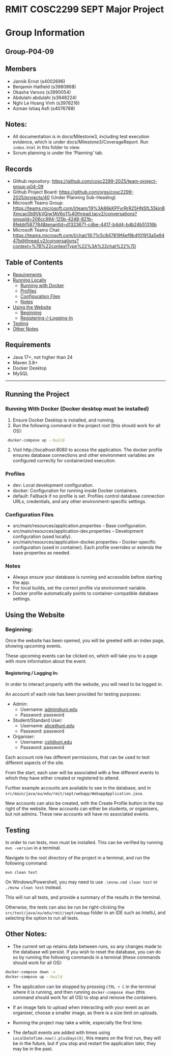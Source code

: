 # RMIT COSC2299 SEPT Major Project

# Group Information

## Group-P04-09

## Members

- Jannik Ernst (s4002696)
- Benjamin Hatfield (s3980868)
- Okasha Varoos (s3990054)
- Abdulahi abdulahi (s3948224)
- Nghi Le Hoang Vinh (s3978216)
- Azman Istiaq Asfi (s4076788)

## Notes:
- All documentation is in docs/Milestone3, including test execution evidence, which is under docs/Milestone3/CoverageReport. Run `index.html` in this folder to view.
- Scrum planning is under the 'Planning' tab.

## Records

- Github repository: https://github.com/cosc2299-2025/team-project-group-p04-09
- Github Project Board: https://github.com/orgs/cosc2299-2025/projects/40 (Under Planning Sub-Heading)
- Microsoft Teams Group: https://teams.microsoft.com/l/team/19%3A86kKPFvrRrR25HNSfL55kinBXmcac0b9VkVQjw1AV6o1%40thread.tacv2/conversations?groupId=206cc994-125b-4248-821b-8febbf587784&tenantId=d1323671-cdbe-4417-b4d4-bdb24b51316b
- Microsoft Teams Chat: https://teams.microsoft.com/l/chat/19:71c5c847819f4ef9b4f01913a5e9447b@thread.v2/conversations?context=%7B%22contextType%22%3A%22chat%22%7D

## Table of Contents

- [Requirements](#requirements)
- [Running Locally](#running-the-project)
    - [Running with Docker](#running-with-docker-docker-desktop-must-be-installed)
    - [Profiles](#profiles)
    - [Configuration Files](#configuration-files)
    - [Notes](#notes-1)
- [Using the Website](#using-the-website)
    - [Beginning](#beginning)
    - [Registering-/-Logging-In](#registering--logging-in)
- [Testing](#testing)
- [Other Notes](#other-notes)

## Requirements

- Java 17+, not higher than 24
- Maven 3.8+
- Docker Desktop
- MySQL

---

## Running the Project

### Running With Docker (Docker desktop must be installed)
1.  Ensure Docker Desktop is installed, and running. 
2. Run the following command in the project root (this should work for all OS):

```bash
 docker-compose up --build
```

2. Visit http://localhost:8080 to access the application.
   The docker profile ensures database connections and other environment variables are configured correctly for containerized execution.

### Profiles

- dev: Local development configuration.
- docker: Configuration for running inside Docker containers.
- default: Fallback if no profile is set.
  Profiles control database connection URLs, credentials, and any other environment-specific settings.

### Configuration Files

- src/main/resources/application.properties – Base configuration.
- src/main/resources/application-dev.properties – Development configuration (used locally).
- src/main/resources/application-docker.properties – Docker-specific configuration (used in container).
  Each profile overrides or extends the base properties as needed.

### Notes

- Always ensure your database is running and accessible before starting the app.
- For local builds, set the correct profile via environment variable.
- Docker profile automatically points to container-compatible database settings.

## Using the Website

### Beginning:
Once the website has been opened, you will be greeted with an index page, showing upcoming events.

These upcoming events can be clicked on, which will take you to a page with more information about the event.

#### Registering / Logging In:

In order to interact properly with the website, you will need to be logged in.

An account of each role has been provided for testing purposes:

- Admin:
  - Username: admin@uni.edu
  - Password: password
- Student/Standard User:
  - Username: alice@uni.edu
  - Password: password 
- Organiser:
    - Username: csit@uni.edu
    - Password: password

Each account role has different permissions, that can be used to test different aspects of the site.

From the start, each user will be associated with a few different events to which they have either created or registered to attend.

Further example accounts are available to see in the database, and in `src/main/java/au/edu/rmit/sept/webapp/WebappApplication.java`.

New accounts can also be created, with the Create Profile button in the top right of the website. New accounts can either be students, or organisers, but not admins.
These new accounts will have no associated events.

## Testing

In order to run tests, mvn must be installed. This can be verified by running `mvn -version` in a terminal.

Navigate to the root directory of the project in a terminal, and run the following command:

`mvn clean test`

On Windows/Powershell, you may need to use `.\mvnw.cmd clean test` or `./mvnw clean test` instead.

This will run all tests, and provide a summary of the results in the terminal.

Otherwise, the tests can also be run be right-clicking the `src/test/java/au/edu/rmit/sept/webapp` folder in an IDE such as IntelliJ, and selecting the option to run all tests.

## Other Notes:
- The current set up retains data between runs, so any changes made to the database will persist.
If you wish to reset the database, you can do so by running the following commands in a terminal (these commands should work for all OS):

```bash
docker-compose down -v
docker-compose up --build
```

- The application can be stopped by pressing `CTRL + C` in the terminal where it is running, and then running `docker-compose down` (this command should work for all OS) to stop and remove the containers.

- If an image fails to upload when interacting with your event as an organiser, choose a smaller image, as there is a size limit on uploads.

- Running the project may take a while, especially the first time.

- The default events are added with times using `LocalDateTime.now().plusDays(X)`, this means on the first run, they will be in the future, but if you stop and restart the application later, they may be in the past.